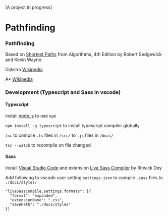 [A project in progress]

# Pathfinding

### Pathfinding

Based on [Shortest Paths](https://algs4.cs.princeton.edu/44sp/) from Algorithms, 4th Edition by Robert Sedgewick and Kevin Wayne.

Dijkstra [Wikipedia](https://en.wikipedia.org/wiki/Dijkstra%27s_algorithm)

A* [Wikipedia](https://en.wikipedia.org/wiki/A*_search_algorithm)

### Development (Typescript and Sass in vscode)

#### Typescript

install [node.js](https://nodejs.org/en/download/) to use ``npm``

``npm install -g typescript`` to install typescript compiler globally

``tsc`` to compile ``.ts`` files in ``/src/`` to ``.js`` files in ``/docs/``

``tsc --watch`` to recompile on file changed

#### Sass

Install [Visual Studio Code](https://code.visualstudio.com/) and extension [Live Sass Compiler](https://github.com/ritwickdey/vscode-live-sass-compiler) by Ritwick Dey

Add following to vscode user setting ``settings.json`` to compile ``.sass`` files to ``./docs/styles/``
```
"liveSassCompile.settings.formats": [{
  "format": "expanded",
  "extensionName": ".css",
  "savePath": "./docs/styles"
}]
```
